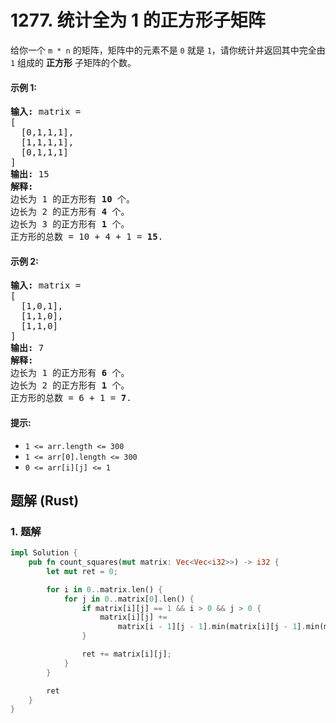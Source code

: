# 1277. 统计全为 1 的正方形子矩阵
给你一个 `m * n` 的矩阵，矩阵中的元素不是 `0` 就是 `1`，请你统计并返回其中完全由 `1` 组成的 **正方形** 子矩阵的个数。

#### 示例 1:
<pre>
<strong>输入:</strong> matrix =
[
  [0,1,1,1],
  [1,1,1,1],
  [0,1,1,1]
]
<strong>输出:</strong> 15
<strong>解释:</strong>
边长为 1 的正方形有 <b>10</b> 个。
边长为 2 的正方形有 <b>4</b> 个。
边长为 3 的正方形有 <b>1</b> 个。
正方形的总数 = 10 + 4 + 1 = <b>15</b>.
</pre>

#### 示例 2:
<pre>
<strong>输入:</strong> matrix =
[
  [1,0,1],
  [1,1,0],
  [1,1,0]
]
<strong>输出:</strong> 7
<strong>解释:</strong>
边长为 1 的正方形有 <b>6</b> 个。
边长为 2 的正方形有 <b>1</b> 个。
正方形的总数 = 6 + 1 = <b>7</b>.
</pre>

#### 提示:
* `1 <= arr.length <= 300`
* `1 <= arr[0].length <= 300`
* `0 <= arr[i][j] <= 1`

## 题解 (Rust)

### 1. 题解
```Rust
impl Solution {
    pub fn count_squares(mut matrix: Vec<Vec<i32>>) -> i32 {
        let mut ret = 0;

        for i in 0..matrix.len() {
            for j in 0..matrix[0].len() {
                if matrix[i][j] == 1 && i > 0 && j > 0 {
                    matrix[i][j] +=
                        matrix[i - 1][j - 1].min(matrix[i][j - 1].min(matrix[i - 1][j]));
                }

                ret += matrix[i][j];
            }
        }

        ret
    }
}
```
